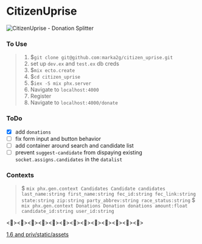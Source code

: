 # CitizenUprise

![CitizenUprise - Donation Splitter](https://media.giphy.com/media/qLtXfJmPqADHsYMc2F/giphy.gif)

### To Use
> 1. $`git clone git@github.com:marka2g/citizen_uprise.git`
> 2. set up `dev.ex` and `test.ex` db creds
> 3. $`mix ecto.create`
> 4. $`cd citizen_uprise` 
> 5. $`iex -S mix phx.server`
> 6. Navigate to `localhost:4000`
> 7. Register
> 8. Navigate to `localhost:4000/donate`

### ToDo
- [X] add `donations` 
- [ ] fix form input and button behavior
- [ ] add container around search and candidate list
- [ ] prevent `suggest-candidate` from dispaying existing `socket.assigns.candidates` in the `datalist`

### Contexts
> $ `mix phx.gen.context Candidates Candidate candidates last_name:string first_name:string fec_id:string fec_link:string state:string zip:string party_abbrev:string race_status:string`
> $ `mix phx.gen.context Donations Donation donations amount:float candidate_id:string user_id:string`

<><><><><><><><><><><><><>

[1.6 and priv/static/assets](https://elixirforum.com/t/loading-images-and-assets-in-phoenix-1-6-2/43259/7)
